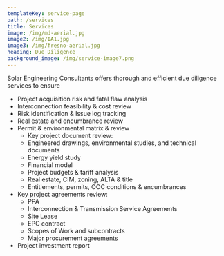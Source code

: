 ```yaml
---
templateKey: service-page
path: /services
title: Services
image: /img/md-aerial.jpg
image2: /img/IA1.jpg
image3: /img/fresno-aerial.jpg
heading: Due Diligence
background_image: /img/service-image7.png
---
```


Solar Engineering Consultants offers thorough and efficient due diligence services to ensure

* Project acquisition risk and fatal flaw analysis
* Interconnection feasibility & cost review
* Risk identification & Issue log tracking
* Real estate and encumbrance review
* Permit & environmental matrix & review
  * Key project document review:
  * Engineered drawings, environmental studies, and technical documents
  * Energy yield study
  * Financial model
  * Project budgets & tariff analysis
  * Real estate, CIM, zoning, ALTA & title
  * Entitlements, permits, OOC conditions & encumbrances
* Key project agreements review:
  * PPA
  * Interconnection & Transmission Service Agreements
  * Site Lease
  * EPC contract
  * Scopes of Work and subcontracts
  * Major procurement agreements
* Project investment report
